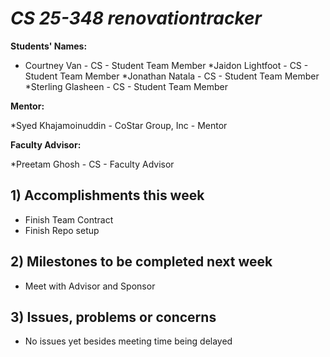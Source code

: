 # *CS 25-348 renovationtracker*

**Students' Names:**
* Courtney Van - CS - Student Team Member
*Jaidon Lightfoot - CS - Student Team Member
*Jonathan Natala - CS - Student Team Member
*Sterling Glasheen - CS - Student Team Member

**Mentor:**

*Syed Khajamoinuddin - CoStar Group, Inc - Mentor

**Faculty Advisor:**

*Preetam Ghosh - CS - Faculty Advisor

## 1) Accomplishments this week ##
   - Finish Team Contract
   - Finish Repo setup

## 2) Milestones to be completed next week ##
   - Meet with Advisor and Sponsor

## 3) Issues, problems or concerns ##
   - No issues yet besides meeting time being delayed
  
   


